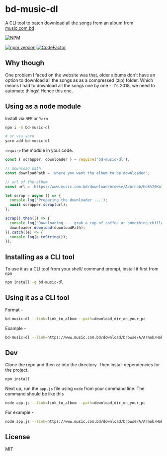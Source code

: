 # bd-music-dl
A CLI tool to batch download all the songs from an album from [music.com.bd](https://www.music.com.bd/)

[![NPM](https://nodei.co/npm/bd-music-dl.png?downloads=true&downloadRank=true&stars=true)](https://nodei.co/npm/bd-music-dl/)

[![npm version](https://badge.fury.io/js/bd-music-dl.svg)](https://badge.fury.io/js/bd-music-dl) [![CodeFactor](https://www.codefactor.io/repository/github/shawonashraf/bd-music-dl/badge)](https://www.codefactor.io/repository/github/shawonashraf/bd-music-dl)

## Why though
One problem I faced on the website was that, older albums don't have an option to download
all the songs as as a compressed (zip) folder. Which means I had to download all the songs one by
one - it's 2018, we need to automate things! Hence this one.

## Using as a node module
Install via `NPM` or `Yarn`
```bash
npm i -S bd-music-dl

# or via yarn
yarn add bd-music-dl
```
`require` the module in your code.

```javascript
const { scrapper, downloader } = require('bd-music-dl');

// download path
const downloadPath = 'where you want the album to be downloaded';

// url of the album
const url = 'https://www.music.com.bd/download/browse/A/Arnob/Hok%20Kolorob/';

let scrap = async () => {
  console.log('Preparing the downloader ...');
  await scrapper.scrap(url);
};

scrap().then(() => {
  console.log('Downloading ... grab a cup of coffee or something chilled while this works!');
  downloader.download(downloadPath);
}).catch((e) => {
  console.log(e.toString());
});
```

## Installing as a CLI tool
To use it as a CLI tool from your shell/ command prompt, install it first from `npm`
```bash
npm install -g bd-music-dl
```
## Using it as a CLI tool
Format -
```bash
bd-music-dl --link=link_to_album --path=download_dir_on_your_pc
```

Example -
```bash
bd-music-dl --link=https://www.music.com.bd/download/browse/A/Arnob/Hok%20Kolorob/ --path=/Users/shawon/Desktop/Songs
```


## Dev

Clone the repo and then `cd` into the directory. Then install dependencies for the project.

```bash
npm install
```

Next up, run the `app.js` file using `node` from your command line. The command should be like this

```bash
node app.js --link=link_to_album --path=download_dir_on_your_pc
```


For example -
```bash
node app.js --link=https://www.music.com.bd/download/browse/A/Arnob/Hok%20Kolorob/ --path=/Users/shawon/Desktop/Songs
```

## License
MIT

